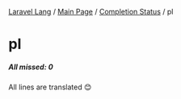 [Laravel Lang](https://github.com/Laravel-Lang/lang) / [Main Page](../index.md) / [Completion Status](../status.md) / pl

# pl

##### All missed: 0

All lines are translated 😊

